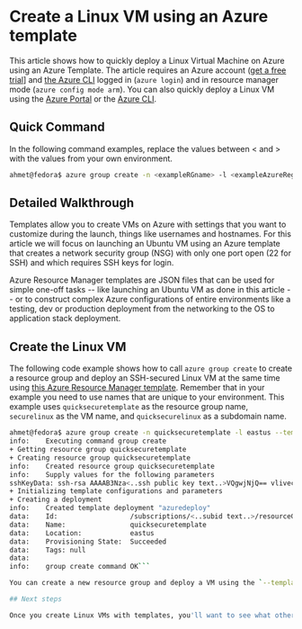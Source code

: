 <properties
	pageTitle="Create a Linux VM using a Azure template | Microsoft Azure"
	description="Create a Linux VM on Azure using an Azure Resource Manager template."
	services="virtual-machines-linux"
	documentationCenter=""
	authors="vlivech"
	manager="timlt"
	editor=""
	tags="azure-service-management,azure-resource-manager" />

<tags
	ms.service="virtual-machines-linux"
	ms.workload="infrastructure-services"
	ms.tgt_pltfrm="vm-linux"
	ms.devlang="na"
	ms.topic="hero-article"
	ms.date="04/27/2016"
	ms.author="v-livech"/>

# Create a Linux VM using an Azure template

This article shows how to quickly deploy a Linux Virtual Machine on Azure using an Azure Template.  The article requires an Azure account ([get a free trial](https://azure.microsoft.com/pricing/free-trial/)] and [the Azure CLI](../xplat-cli-install.md) logged in (`azure login`) and in resource manager mode (`azure config mode arm`).  You can also quickly deploy a Linux VM using the [Azure Portal](virtual-machines-linux-quick-create-portal.md) or the [Azure CLI](virtual-machines-linux-quick-create-cli.md).


## Quick Command

In the following command examples, replace the values between &lt; and &gt; with the values from your own environment.

```bash
ahmet@fedora$ azure group create -n <exampleRGname> -l <exampleAzureRegion> [--template-uri <URL> | --template-file <path> | <template-file> -e <parameters.json file>]
```

## Detailed Walkthrough

Templates allow you to create VMs on Azure with settings that you want to customize during the launch, things like usernames and hostnames. For this article we will focus on launching an Ubuntu VM using an Azure template that creates a network security group (NSG) with only one port open (22 for SSH) and which requires SSH keys for login.

Azure Resource Manager templates are JSON files that can be used for simple one-off tasks -- like launching an Ubuntu VM as done in this article -- or to construct complex Azure configurations of entire environments like a testing, dev or production deployment from the networking to the OS to application stack deployment.

## Create the Linux VM

The following code example shows how to call `azure group create` to create a resource group and deploy an SSH-secured Linux VM at the same time using [this Azure Resource Manager template](https://raw.githubusercontent.com/squillace/azure-quickstart-templates/streamline/101-vm-sshkey/azuredeploy.json). Remember that in your example you need to use names that are unique to your environment. This example uses `quicksecuretemplate` as the resource group name, `securelinux` as the VM name, and `quicksecurelinux` as a subdomain name.

```bash
ahmet@fedora$ azure group create -n quicksecuretemplate -l eastus --template-uri https://raw.githubusercontent.com/squillace/azure-quickstart-templates/streamline/101-vm-sshkey/azuredeploy.json
info:    Executing command group create
+ Getting resource group quicksecuretemplate
+ Creating resource group quicksecuretemplate
info:    Created resource group quicksecuretemplate
info:    Supply values for the following parameters
sshKeyData: ssh-rsa AAAAB3Nza<..ssh public key text..>VQgwjNjQ== vlivech@azure
+ Initializing template configurations and parameters
+ Creating a deployment
info:    Created template deployment "azuredeploy"
data:    Id:                  /subscriptions/<..subid text..>/resourceGroups/quicksecuretemplate
data:    Name:                quicksecuretemplate
data:    Location:            eastus
data:    Provisioning State:  Succeeded
data:    Tags: null
data:
info:    group create command OK```

You can create a new resource group and deploy a VM using the `--template-uri` parameter, or you can download or create a template locally and pass the template using the `--template-file` parameter with a path to the template file as an argument. The Azure CLI prompts you for the parameters required by the template.

## Next steps

Once you create Linux VMs with templates, you'll want to see what other app frameworks are available to use with templates. Search the [templates gallery](https://azure.microsoft.com/documentation/templates/) to discover what app frameworks to deploy next.
